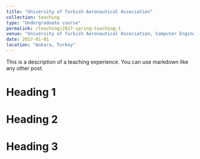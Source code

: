```yaml
---
title: "University of Turkish Aeronautical Association"
collection: teaching
type: "Undergraduate course"
permalink: /teaching/2017-spring-teaching-1
venue: "University of Turkish Aeronautical Association, Computer Engineering Department"
date: 2017-01-01
location: "Ankara, Turkey"
---
```


This is a description of a teaching experience. You can use markdown like any other post.

Heading 1
======

Heading 2
======

Heading 3
======
